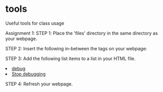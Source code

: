 tools
=====

Useful tools for class usage


Assignment 1:
STEP 1:
  Place the 'files' directory in the same directory as your webpage.

STEP 2:
  Insert the following in-between the <head></head> tags on your webpage:

  <link rel="stylesheet" type="text/css" href="files/style3.css?3">
  <script src="http://ajax.googleapis.com/ajax/libs/jquery/1.11.1/jquery.min.js"></script>
  <script src="files/jquery0.js?0"></script>

STEP 3:
Add the following list items to a list in your HTML file.

  <li><a href="#" class="styleDebug" id="template">debug</a></li>
  <li><a href="#" class="noStyleDebug" id="template">Stop debugging</a></li>

STEP 4:
Refresh your webpage.
